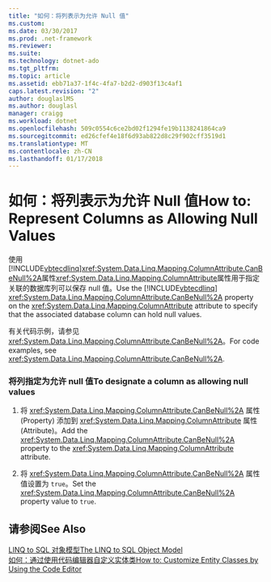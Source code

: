 ```yaml
---
title: "如何：将列表示为允许 Null 值"
ms.custom: 
ms.date: 03/30/2017
ms.prod: .net-framework
ms.reviewer: 
ms.suite: 
ms.technology: dotnet-ado
ms.tgt_pltfrm: 
ms.topic: article
ms.assetid: ebb71a37-1f4c-4fa7-b2d2-d903f13c4af1
caps.latest.revision: "2"
author: douglaslMS
ms.author: douglasl
manager: craigg
ms.workload: dotnet
ms.openlocfilehash: 509c0554c6ce2bd02f1294fe19b1138241864ca9
ms.sourcegitcommit: ed26cfef4e18f6d93ab822d8c29f902cff3519d1
ms.translationtype: MT
ms.contentlocale: zh-CN
ms.lasthandoff: 01/17/2018
---
```

# <a name="how-to-represent-columns-as-allowing-null-values"></a><span data-ttu-id="86f70-102">如何：将列表示为允许 Null 值</span><span class="sxs-lookup"><span data-stu-id="86f70-102">How to: Represent Columns as Allowing Null Values</span></span>
<span data-ttu-id="86f70-103">使用[!INCLUDE[vbtecdlinq](../../../../../../includes/vbtecdlinq-md.md)]<xref:System.Data.Linq.Mapping.ColumnAttribute.CanBeNull%2A>属性<xref:System.Data.Linq.Mapping.ColumnAttribute>属性用于指定关联的数据库列可以保存 null 值。</span><span class="sxs-lookup"><span data-stu-id="86f70-103">Use the [!INCLUDE[vbtecdlinq](../../../../../../includes/vbtecdlinq-md.md)] <xref:System.Data.Linq.Mapping.ColumnAttribute.CanBeNull%2A> property on the <xref:System.Data.Linq.Mapping.ColumnAttribute> attribute to specify that the associated database column can hold null values.</span></span>  
  
 <span data-ttu-id="86f70-104">有关代码示例，请参见<xref:System.Data.Linq.Mapping.ColumnAttribute.CanBeNull%2A>。</span><span class="sxs-lookup"><span data-stu-id="86f70-104">For code examples, see <xref:System.Data.Linq.Mapping.ColumnAttribute.CanBeNull%2A>.</span></span>  
  
### <a name="to-designate-a-column-as-allowing-null-values"></a><span data-ttu-id="86f70-105">将列指定为允许 null 值</span><span class="sxs-lookup"><span data-stu-id="86f70-105">To designate a column as allowing null values</span></span>  
  
1.  <span data-ttu-id="86f70-106">将 <xref:System.Data.Linq.Mapping.ColumnAttribute.CanBeNull%2A> 属性 (Property) 添加到 <xref:System.Data.Linq.Mapping.ColumnAttribute> 属性 (Attribute)。</span><span class="sxs-lookup"><span data-stu-id="86f70-106">Add the <xref:System.Data.Linq.Mapping.ColumnAttribute.CanBeNull%2A> property to the <xref:System.Data.Linq.Mapping.ColumnAttribute> attribute.</span></span>  
  
2.  <span data-ttu-id="86f70-107">将 <xref:System.Data.Linq.Mapping.ColumnAttribute.CanBeNull%2A> 属性值设置为 `true`。</span><span class="sxs-lookup"><span data-stu-id="86f70-107">Set the <xref:System.Data.Linq.Mapping.ColumnAttribute.CanBeNull%2A> property value to `true`.</span></span>  
  
## <a name="see-also"></a><span data-ttu-id="86f70-108">请参阅</span><span class="sxs-lookup"><span data-stu-id="86f70-108">See Also</span></span>  
 [<span data-ttu-id="86f70-109">LINQ to SQL 对象模型</span><span class="sxs-lookup"><span data-stu-id="86f70-109">The LINQ to SQL Object Model</span></span>](../../../../../../docs/framework/data/adonet/sql/linq/the-linq-to-sql-object-model.md)  
 [<span data-ttu-id="86f70-110">如何：通过使用代码编辑器自定义实体类</span><span class="sxs-lookup"><span data-stu-id="86f70-110">How to: Customize Entity Classes by Using the Code Editor</span></span>](../../../../../../docs/framework/data/adonet/sql/linq/how-to-customize-entity-classes-by-using-the-code-editor.md)
